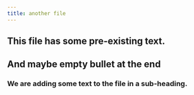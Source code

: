 ```yaml
---
title: another file
---
```


## This file has some pre-existing text.
## And maybe empty bullet at the end
### We are adding some text to the file in a sub-heading.